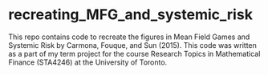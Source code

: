 # recreating_MFG_and_systemic_risk
This repo contains code to recreate the figures in Mean Field Games and Systemic Risk by Carmona, Fouque, and Sun (2015). This code was written as a part of my term project for the course Research Topics in Mathematical Finance (STA4246) at the University of Toronto.
